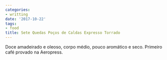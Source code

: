 ```yaml
---
categories:
- writting
date: '2017-10-22'
tags:
- food
title: Sete Quedas Poços de Caldas Expresso Torrado
---
```


Doce amadeirado e oleoso, corpo médio, pouco aromático e seco. Primeiro café provado na Aeropress.